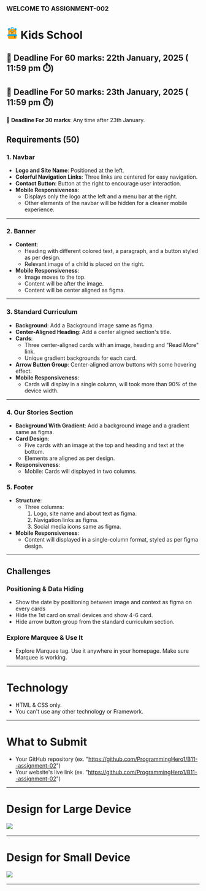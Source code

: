 ### WELCOME TO ASSIGNMENT-002

# <img width=30 src="./assets/logo.png"/> Kids School

## **📅 Deadline For 60 marks**: 22th January, 2025 ( 11:59 pm ⏱️)

## **📅 Deadline For 50 marks**: 23th January, 2025 ( 11:59 pm ⏱️)

**📅 Deadline For 30 marks**: Any time after 23th January.

## Requirements (50)

### 1. Navbar

- **Logo and Site Name**: Positioned at the left.
- **Colorful Navigation Links**: Three links are centered for easy navigation.
- **Contact Button**: Button at the right to encourage user interaction.
- **Mobile Responsiveness**:
  - Displays only the logo at the left and a menu bar at the right.
  - Other elements of the navbar will be hidden for a cleaner mobile experience.

---

### 2. Banner

- **Content**:
  - Heading with different colored text, a paragraph, and a button styled as per design.
  - Relevant image of a child is placed on the right.
- **Mobile Responsiveness**:
  - Image moves to the top.
  - Content will be after the image.
  - Content will be center aligned as figma.

---

### 3. Standard Curriculum

- **Background**: Add a Background image same as figma.
- **Center-Aligned Heading**: Add a center aligned section's title.
- **Cards**:
  - Three center-aligned cards with an image, heading and "Read More" link.
  - Unique gradient backgrounds for each card.
- **Arrow Button Group**: Center-aligned arrow buttons with some hovering effect.
- **Mobile Responsiveness**:
  - Cards will display in a single column, will took more than 90% of the device width.

---

### 4. Our Stories Section

- **Background With Gradient**: Add a background image and a gradient same as figma.
- **Card Design**:
  - Five cards with an image at the top and heading and text at the bottom.
  - Elements are aligned as per design.
- **Responsiveness**:
  - Mobile: Cards will displayed in two columns.

### 5. Footer

- **Structure**:
  - Three columns:
    1. Logo, site name and about text as figma.
    2. Navigation links as figma.
    3. Social media icons same as figma.
- **Mobile Responsiveness**:
  - Content will displayed in a single-column format, styled as per figma design.

---

## Challenges

### Positioning & Data Hiding

- Show the date by positioning between image and context as figma on every cards
- Hide the 1st card on small devices and show 4-6 card.
- Hide arrow button group from the standard curriculum section.

### Explore Marquee & Use It

- Explore Marquee tag. Use it anywhere in your homepage. Make sure Marquee is working.

---

# Technology

- HTML & CSS only.
- You can't use any other technology or Framework.

---

# What to Submit

- Your GitHub repository (ex. "https://github.com/ProgrammingHero1/B11--assignment-02")
- Your website's live link (ex. "https://github.com/ProgrammingHero1/B11--assignment-02")

---

# Design for Large Device

<img src="https://i.ibb.co.com/jzJXbtw/Desktop.png"/>

---

# Design for Small Device

 <img src="https://i.ibb.co.com/XpfS2bb/i-Phone-13-14-1.png"/>

---
